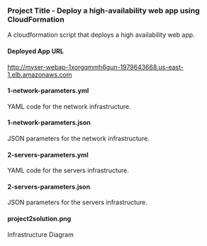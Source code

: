 ### Project Title - Deploy a high-availability web app using CloudFormation
A cloudformation script that deploys a high availability web app.

#### Deployed App URL
http://myser-webap-1xorgqmmh6gun-1979643668.us-east-1.elb.amazonaws.com

#### 1-network-parameters.yml
YAML code for the network infrastructure.

#### 1-network-parameters.json
JSON parameters for the network infrastructure.

#### 2-servers-parameters.yml
YAML code for the servers infrastructure.

#### 2-servers-parameters.json
JSON parameters for the servers infrastructure.

#### project2solution.png
Infrastructure Diagram
